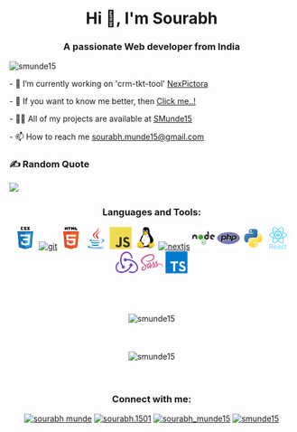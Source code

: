 <!DOCTYPE html>
<html lang="en">
<head>
  <meta charset="UTF-8">
  <meta name="viewport" content="width=device-width, initial-scale=1.0"> 
<!--   <title>Sourabh's Profile</title> -->   
</head>
<body>

<h1 align="center">Hi 👋,  I'm Sourabh</h1>
<h3 align="center">A passionate Web developer from India</h3>

<p align="left"> <img src="https://komarev.com/ghpvc/?username=smunde15&label=Profile%20views&color=0e75b6&style=flat" alt="smunde15" /> </p>

<p>- 🔭 I’m currently working on 'crm-tkt-tool' <a href="https://github.com/nexpictora-pvt-ltd">NexPictora</a></p>

<p>- 📄 If you want to know me better, then <a href="[https://drive.google.com/drive/folders/1zcfuKcmyEyLfKA9bothWoz_x8pn6at2y?usp=sharing](https://drive.google.com/file/d/1bu1p3Gsjf3jWq3coXYLvar7dOlTKywBr/view?usp=sharing)">Click me..!</a></p>

<p>- 👨‍💻 All of my projects are available at <a href="https://github.com/SMunde15">SMunde15</a></p>

<p>- 📫 How to reach me <a href="mailto:sourabh.munde15@gmail.com">sourabh.munde15@gmail.com</a></p>

<h3> ✍️ Random  Quote</h3>
<img src="https://quotes-github-readme.vercel.app/api?type=horizontal&theme=radical" />

<h3 align="center">Languages and Tools:</h3>
<p align="center">
  <a href="https://www.w3schools.com/css/" target="_blank" rel="noreferrer"><img src="https://raw.githubusercontent.com/devicons/devicon/master/icons/css3/css3-original-wordmark.svg" alt="css3" width="40" height="40"/></a>
  <a href="https://git-scm.com/" target="_blank" rel="noreferrer"><img src="https://www.vectorlogo.zone/logos/git-scm/git-scm-icon.svg" alt="git" width="40" height="40"/></a>
  <a href="https://www.w3.org/html/" target="_blank" rel="noreferrer"><img src="https://raw.githubusercontent.com/devicons/devicon/master/icons/html5/html5-original-wordmark.svg" alt="html5" width="40" height="40"/></a>
  <a href="https://www.java.com" target="_blank" rel="noreferrer"><img src="https://raw.githubusercontent.com/devicons/devicon/master/icons/java/java-original.svg" alt="java" width="40" height="40"/></a>
  <a href="https://developer.mozilla.org/en-US/docs/Web/JavaScript" target="_blank" rel="noreferrer"><img src="https://raw.githubusercontent.com/devicons/devicon/master/icons/javascript/javascript-original.svg" alt="javascript" width="40" height="40"/></a>
  <a href="https://www.linux.org/" target="_blank" rel="noreferrer"><img src="https://raw.githubusercontent.com/devicons/devicon/master/icons/linux/linux-original.svg" alt="linux" width="40" height="40"/></a>
  <a href="https://nextjs.org/" target="_blank" rel="noreferrer"><img src="https://cdn.worldvectorlogo.com/logos/nextjs-2.svg" alt="nextjs" width="40" height="40"/></a>
  <a href="https://nodejs.org" target="_blank" rel="noreferrer"><img src="https://raw.githubusercontent.com/devicons/devicon/master/icons/nodejs/nodejs-original-wordmark.svg" alt="nodejs" width="40" height="40"/></a>
  <a href="https://www.php.net" target="_blank" rel="noreferrer"><img src="https://raw.githubusercontent.com/devicons/devicon/master/icons/php/php-original.svg" alt="php" width="40" height="40"/></a>
  <a href="https://www.python.org" target="_blank" rel="noreferrer"><img src="https://raw.githubusercontent.com/devicons/devicon/master/icons/python/python-original.svg" alt="python" width="40" height="40"/></a>
  <a href="https://reactjs.org/" target="_blank" rel="noreferrer"><img src="https://raw.githubusercontent.com/devicons/devicon/master/icons/react/react-original-wordmark.svg" alt="react" width="40" height="40"/></a>
  <a href="https://redux.js.org" target="_blank" rel="noreferrer"><img src="https://raw.githubusercontent.com/devicons/devicon/master/icons/redux/redux-original.svg" alt="redux" width="40" height="40"/></a>
  <a href="https://sass-lang.com" target="_blank" rel="noreferrer"><img src="https://raw.githubusercontent.com/devicons/devicon/master/icons/sass/sass-original.svg" alt="sass" width="40" height="40"/></a>
  <a href="https://www.typescriptlang.org/" target="_blank" rel="noreferrer"><img src="https://raw.githubusercontent.com/devicons/devicon/master/icons/typescript/typescript-original.svg" alt="typescript" width="40" height="40"/></a>
</p>
<div style="height: 40px;"></div>

<p align="center">
  <img src="https://github-readme-stats.vercel.app/api/top-langs?username=smunde15&layout=compact&theme=radical" alt="smunde15" />
</p>
<div style="height: 20px;"></div>

<p align = "center">
<img align="center" src="https://github-readme-streak-stats.herokuapp.com/?user=smunde15&theme=radical" alt="smunde15" />
</p>

<div style="height: 20px;"></div>


<h3 align="center">Connect with me:</h3>
<p align="center">
  <a href="https://linkedin.com/in/sourabh munde" target="blank"><img src="https://raw.githubusercontent.com/rahuldkjain/github-profile-readme-generator/master/src/images/icons/Social/linked-in-alt.svg" alt="sourabh munde" height="30" width="40" /></a>
  <a href="https://instagram.com/sourabh.1501" target="blank"><img src="https://raw.githubusercontent.com/rahuldkjain/github-profile-readme-generator/master/src/images/icons/Social/instagram.svg" alt="sourabh.1501" height="30" width="40" /></a>
  <a href="https://www.hackerrank.com/sourabh_munde15" target="blank"><img src="https://raw.githubusercontent.com/rahuldkjain/github-profile-readme-generator/master/src/images/icons/Social/hackerrank.svg" alt="sourabh_munde15" height="30" width="40" /></a>
  <a href="https://www.leetcode.com/smunde15" target="blank"><img src="https://raw.githubusercontent.com/rahuldkjain/github-profile-readme-generator/master/src/images/icons/Social/leet-code.svg" alt="smunde15" height="30" width="40" /></a>
</p>



</body>
</html>



